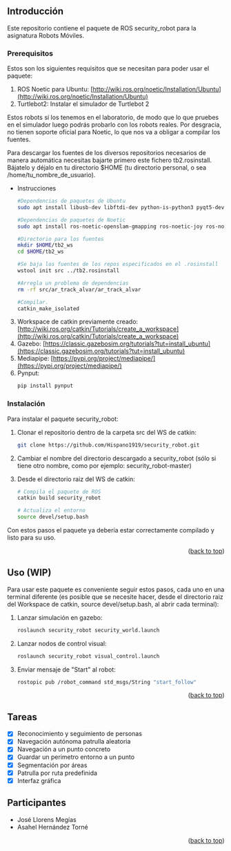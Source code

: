 <!-- Improved compatibility of back to top link: See: https://github.com/othneildrew/Best-README-Template/pull/73 -->
<a id="readme-top"></a>
<!--
*** Thanks for checking out the Best-README-Template. If you have a suggestion
*** that would make this better, please fork the repo and create a pull request
*** or simply open an issue with the tag "enhancement".
*** Don't forget to give the project a star!
*** Thanks again! Now go create something AMAZING! :D
-->



<!-- GETTING STARTED -->
## Introducción

Este repositorio contiene el paquete de ROS security_robot para la asignatura Robots Móviles.

### Prerequisitos

Estos son los siguientes requisitos que se necesitan para poder usar el paquete:
1. ROS Noetic para Ubuntu: [http://wiki.ros.org/noetic/Installation/Ubuntu](http://wiki.ros.org/noetic/Installation/Ubuntu)
2. Turtlebot2: 
Instalar el simulador de Turtlebot 2

Estos robots sí los tenemos en el laboratorio, de modo que lo que pruebes en el simulador luego podrás probarlo con los robots reales. Por desgracia, no tienen soporte oficial para Noetic, lo que nos va a obligar a compilar los fuentes.

Para descargar los fuentes de los diversos repositorios necesarios de manera automática necesitas bajarte primero este fichero tb2.rosinstall. Bájatelo y déjalo en tu directorio $HOME (tu directorio personal, o sea /home/tu_nombre_de_usuario).

* Instrucciones
  ```sh
  #Dependencias de paquetes de Ubuntu
  sudo apt install libusb-dev libftdi-dev python-is-python3 pyqt5-dev-tools

  #Dependencias de paquetes de Noetic
  sudo apt install ros-noetic-openslam-gmapping ros-noetic-joy ros-noetic-base-local-planner ros-noetic-move-base

  #Directorio para los fuentes
  mkdir $HOME/tb2_ws
  cd $HOME/tb2_ws

  #Se baja los fuentes de los repos especificados en el .rosinstall
  wstool init src ../tb2.rosinstall

  #Arregla un problema de dependencias
  rm -rf src/ar_track_alvar/ar_track_alvar

  #Compilar.
  catkin_make_isolated
  ```

3. Workspace de catkin previamente creado: [http://wiki.ros.org/catkin/Tutorials/create_a_workspace](http://wiki.ros.org/catkin/Tutorials/create_a_workspace)
4. Gazebo: [https://classic.gazebosim.org/tutorials?tut=install_ubuntu](https://classic.gazebosim.org/tutorials?tut=install_ubuntu) 
5. Mediapipe: [https://pypi.org/project/mediapipe/](https://pypi.org/project/mediapipe/)
6. Pynput: 
   ```sh
   pip install pynput
   ```
### Instalación

Para instalar el paquete security_robot:

1. Clonar el repositorio dentro de la carpeta src del WS de catkin:
   ```sh
   git clone https://github.com/Hispano1919/security_robot.git
   ```
2. Cambiar el nombre del directorio descargado a security_robot (sólo si tiene otro nombre, como por ejemplo: security_robot-master)

3. Desde el directorio raiz del WS de catkin:
   ```sh
   # Compila el paquete de ROS
   catkin build security_robot

   # Actualiza el entorno
   source devel/setup.bash
   ```

Con estos pasos el paquete ya debería estar correctamente compilado y listo para su uso.
<p align="right">(<a href="#readme-top">back to top</a>)</p>



<!-- USAGE EXAMPLES -->
## Uso (WIP)

Para usar este paquete es conveniente seguir estos pasos, cada uno en una terminal diferente (es posible que se necesite hacer, desde el directorio raiz del Workspace de catkin, source devel/setup.bash, al abrir cada terminal):

1. Lanzar simulación en gazebo:
   ```sh
   roslaunch security_robot security_world.launch 
   ```
2. Lanzar nodos de control visual:
   ```sh
   roslaunch security_robot visual_control.launch
   ```
3. Enviar mensaje de "Start" al robot:
   ```sh
   rostopic pub /robot_command std_msgs/String "start_follow"
   ```
<p align="right">(<a href="#readme-top">back to top</a>)</p>

<!-- ROADMAP -->
## Tareas

- [X] Reconocimiento y seguimiento de personas
- [X] Navegación autónoma patrulla aleatoria
- [X] Navegación a un punto concreto
- [X] Guardar un perimetro entorno a un punto
- [X] Segmentación por áreas
- [X] Patrulla por ruta predefinida
- [X] Interfaz gráfica

<!-- ACKNOWLEDGMENTS -->
## Participantes

- José Llorens Megías
- Asahel Hernández Torné

<p align="right">(<a href="#readme-top">back to top</a>)</p>

